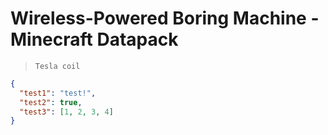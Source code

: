 # Wireless-Powered Boring Machine - Minecraft Datapack
 > `Tesla coil`
```json
{
  "test1": "test!",
  "test2": true,
  "test3": [1, 2, 3, 4]
}
```
